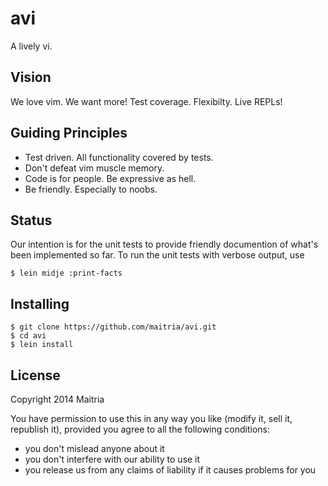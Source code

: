 # avi

A lively vi.

## Vision

We love vim. We want more! Test coverage. Flexibilty. Live REPLs! 

## Guiding Principles

* Test driven. All functionality covered by tests.
* Don't defeat vim muscle memory.
* Code is for people. Be expressive as hell.
* Be friendly. Especially to noobs.

## Status

Our intention is for the unit tests to provide friendly documention of what's been implemented so far.
To run the unit tests with verbose output, use
```
$ lein midje :print-facts
```

## Installing

```
$ git clone https://github.com/maitria/avi.git
$ cd avi
$ lein install
```

## License

Copyright 2014 Maitria

You have permission to use this in any way you like (modify it, sell it, republish it), 
provided you agree to all the following conditions:

* you don't mislead anyone about it
* you don't interfere with our ability to use it
* you release us from any claims of liability if it causes problems for you

